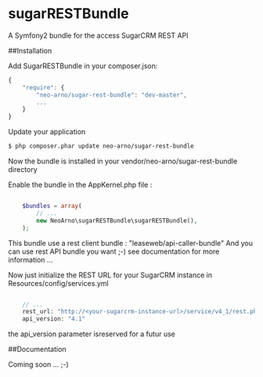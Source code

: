 sugarRESTBundle
===============

A Symfony2 bundle for the access SugarCRM REST API

##Installation

Add SugarRESTBundle in your composer.json:

```js
{
    "require": {
        "neo-arno/sugar-rest-bundle": "dev-master",
        ...
    }
}
```

Update your application

``` bash
$ php composer.phar update neo-arno/sugar-rest-bundle
```

Now the bundle is installed in your vendor/neo-arno/sugar-rest-bundle directory


Enable the bundle in the AppKernel.php file :

``` php

    $bundles = array(
        // ...
        new NeoArno\sugarRESTBundle\sugarRESTBundle(),
    );

```

This bundle use a rest client bundle : "leaseweb/api-caller-bundle"
And you can use rest API bundle you want ;-) see documentation for more information ...

Now just initialize the REST URL for your SugarCRM instance in Resources/config/services.yml


``` php

    // ...
    rest_url: "http://<your-sugarcrm-instance-url>/service/v4_1/rest.php"
    api_version: "4.1"

```

the api_version parameter isreserved for a futur use

##Documentation

Coming soon ... ;-)


